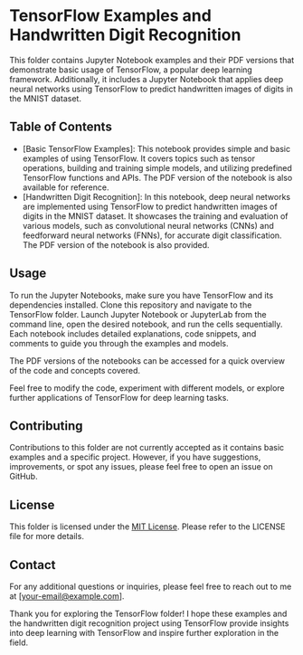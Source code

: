 # TensorFlow Examples and Handwritten Digit Recognition

This folder contains Jupyter Notebook examples and their PDF versions that demonstrate basic usage of TensorFlow, a popular deep learning framework. Additionally, it includes a Jupyter Notebook that applies deep neural networks using TensorFlow to predict handwritten images of digits in the MNIST dataset.

## Table of Contents

- [Basic TensorFlow Examples]: This notebook provides simple and basic examples of using TensorFlow. It covers topics such as tensor operations, building and training simple models, and utilizing predefined TensorFlow functions and APIs. The PDF version of the notebook is also available for reference.
- [Handwritten Digit Recognition]: In this notebook, deep neural networks are implemented using TensorFlow to predict handwritten images of digits in the MNIST dataset. It showcases the training and evaluation of various models, such as convolutional neural networks (CNNs) and feedforward neural networks (FNNs), for accurate digit classification. The PDF version of the notebook is also provided.

## Usage

To run the Jupyter Notebooks, make sure you have TensorFlow and its dependencies installed. Clone this repository and navigate to the TensorFlow folder. Launch Jupyter Notebook or JupyterLab from the command line, open the desired notebook, and run the cells sequentially. Each notebook includes detailed explanations, code snippets, and comments to guide you through the examples and models.

The PDF versions of the notebooks can be accessed for a quick overview of the code and concepts covered.

Feel free to modify the code, experiment with different models, or explore further applications of TensorFlow for deep learning tasks.

## Contributing

Contributions to this folder are not currently accepted as it contains basic examples and a specific project. However, if you have suggestions, improvements, or spot any issues, please feel free to open an issue on GitHub.

## License

This folder is licensed under the [MIT License](../LICENSE). Please refer to the LICENSE file for more details.

## Contact

For any additional questions or inquiries, please feel free to reach out to me at [your-email@example.com].

Thank you for exploring the TensorFlow folder! I hope these examples and the handwritten digit recognition project using TensorFlow provide insights into deep learning with TensorFlow and inspire further exploration in the field.

